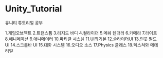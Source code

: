# Unity_Tutorial
유니티 튜토리얼 공부

1.게임오브젝트
2.트랜스폼
3.리지드 바디
4.컬라이더
5.메쉬 렌더러
6.카메라
7.라이트
8.애니메이션
9.애니메이터
10.파티클 시스템
11.UI의기본
12.슬라이더UI
13.인풋 필드 UI
14.스크롤바 UI
15.대화 시스템
16.오디오 소스
17.Physics 클래스
18.텍스쳐와 메테리얼
